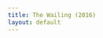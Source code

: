 ```yaml
---
title: The Wailing (2016)
layout: default
---
```


<html lang="fr">
<head>
    <meta charset="UTF-8">
    <meta name="viewport" content="width=device-width, initial-scale=1.0">
    <title>The Wailing (2016)</title>
    <style>
        @import url('https://fonts.googleapis.com/css2?family=Roboto:wght@400;700&display=swap');

        :root {
            --primary-color: #007bff;
            --secondary-color: #6c757d;
            --success-color: #28a745;
            --danger-color: #dc3545;
            --light-color: #f8f9fa;
            --dark-color: #343a40;
            --background-color: #e9ecef;
            --card-background: #ffffff;
        }

        body {
            font-family: 'Roboto', sans-serif;
            background-color: var(--background-color);
            color: var(--dark-color);
            margin: 0;
            padding: 20px;
            display: flex;
            justify-content: center;
            align-items: center;
            min-height: 100vh;
        }

        .app-wrapper {
            width: 100%;
            max-width: 600px;
            background-color: var(--card-background);
            border-radius: 10px;
            box-shadow: 0 4px 15px rgba(0, 0, 0, 0.1);
            padding: 25px;
            text-align: center;
        }

        h1 {
            color: var(--primary-color);
            margin-bottom: 20px;
            font-size: 1.8em;
        }

        .controls-container {
            margin-bottom: 25px;
            border-bottom: 2px solid #ddd;
            padding-bottom: 20px;
        }

        .control-group {
            margin-bottom: 10px;
            display: flex;
            justify-content: center;
            flex-wrap: wrap;
        }
        
        .mode-btn, .difficulty-btn {
            background-color: var(--secondary-color);
            color: white;
            border: none;
            padding: 10px 18px;
            margin: 5px;
            border-radius: 5px;
            cursor: pointer;
            font-size: 15px;
            transition: background-color 0.3s, transform 0.1s;
        }
        
        .mode-btn:hover, .difficulty-btn:hover {
            background-color: #5a6268;
        }
        
        .mode-btn:active, .difficulty-btn:active {
            transform: scale(0.98);
        }

        .mode-btn.active, .difficulty-btn.active {
            background-color: var(--primary-color);
            font-weight: bold;
        }

        .hidden { display: none; }

        #flashcard-container { perspective: 1000px; }
        #flashcard { width: 100%; height: 250px; position: relative; transform-style: preserve-3d; transition: transform 0.6s; cursor: pointer; background-color: transparent; }
        #flashcard.is-flipped { transform: rotateY(180deg); }
        .card-face { position: absolute; width: 100%; height: 100%; backface-visibility: hidden; display: flex; justify-content: center; align-items: center; font-weight: bold; border-radius: 10px; box-shadow: 0 2px 8px rgba(0,0,0,0.1); box-sizing: border-box; padding: 20px; font-size: 24px; }
        .card-front { background-color: var(--light-color); color: var(--dark-color); }
        .card-back { background-color: var(--primary-color); color: white; transform: rotateY(180deg); }
        .flashcard-nav { margin-top: 20px; display: flex; justify-content: space-between; align-items: center; }
        .flashcard-nav button { background-color: var(--secondary-color); color: white; border: none; padding: 10px 18px; border-radius: 5px; cursor: pointer; font-size: 1em; }
        #flashcard-progress { font-size: 1em; color: #555; }

        #quiz-question { font-weight: bold; margin-bottom: 20px; min-height: 60px; display: flex; align-items: center; justify-content: center; font-size: 22px; }
        #quiz-options { display: grid; grid-template-columns: 1fr; gap: 10px; }
        .option-btn { background-color: var(--light-color); border: 2px solid #ccc; padding: 15px; font-size: 16px; border-radius: 5px; cursor: pointer; transition: all 0.2s; width: 100%; text-align: left; }
        .option-btn:not([disabled]):hover { background-color: #e2e6ea; border-color: #aaa; }
        .option-btn.correct { background-color: var(--success-color); color: white; border-color: var(--success-color); }
        .option-btn.incorrect { background-color: var(--danger-color); color: white; border-color: var(--danger-color); }
        #quiz-feedback { margin-top: 15px; font-weight: bold; min-height: 24px; }
        #quiz-results { padding: 20px; border: 2px solid var(--primary-color); border-radius: 10px; }
        #quiz-results h2 { margin-top: 0; }

        /* List Mode Styles */
        #list-container {
            max-height: 350px;
            overflow-y: auto;
            border: 1px solid #ccc;
            padding: 10px;
            border-radius: 5px;
            text-align: left;
        }
        #list-container p {
            margin: 5px 0;
            padding: 8px 5px;
            border-bottom: 1px solid #eee;
            font-size: 16px;
        }
    </style>
</head>
<body>

    <div class="app-wrapper">
        <h1>The Wailing (2016)</h1>
        
        <div class="controls-container">
            <div class="control-group">
                <button id="mode-flashcard-btn" class="mode-btn active">Cartes Mémoire</button>
                <button id="mode-quiz-btn" class="mode-btn">Quiz</button>
                <button id="mode-list-btn" class="mode-btn">Liste</button>
            </div>
            <div id="difficulty-selector" class="control-group">
                <button class="difficulty-btn active" data-difficulty="all">Tout</button>
                <button class="difficulty-btn" data-difficulty="easy">Facile</button>
                <button class="difficulty-btn" data-difficulty="hard">Difficile</button>
            </div>
             <div class="control-group" id="main-actions">
                 <button id="invert-btn" class="mode-btn">Inverser (EN ⇄ FR)</button>
                 <div id="list-controls-container" class="hidden">
                    <button id="list-shuffle-btn" class="mode-btn">Mélanger</button>
                    <button id="list-sort-az-btn" class="mode-btn">A-Z</button>
                    <button id="list-sort-za-btn" class="mode-btn">Z-A</button>
                 </div>
                 <button id="shuffle-btn" class="mode-btn">Mélanger</button>
            </div>
        </div>

        <div id="flashcard-mode">
            <div id="flashcard-container">
                <div id="flashcard">
                    <div class="card-face card-front" id="flashcard-front"></div>
                    <div class="card-face card-back" id="flashcard-back"></div>
                </div>
            </div>
            <div class="flashcard-nav">
                <button id="prev-btn">Précédent</button>
                <span id="flashcard-progress"></span>
                <button id="next-btn">Suivant</button>
            </div>
        </div>

        <div id="quiz-mode" class="hidden">
            <div id="quiz-container">
                <p id="quiz-score">Score: 0</p>
                <div id="quiz-question"></div>
                <div id="quiz-options"></div>
                <div id="quiz-feedback"></div>
            </div>
            <div id="quiz-results" class="hidden">
                <h2>Quiz Terminé !</h2>
                <p id="final-score"></p>
                <button id="restart-quiz-btn" class="mode-btn">Recommencer</button>
            </div>
        </div>

        <div id="list-mode" class="hidden">
            <div id="list-container"></div>
        </div>

    </div>

    <script>
        const vocabulary = {
          easy: [
            { term: "What took so long?", translation: "Qu'est-ce qui a pris autant de temps ?" },
            { term: "Hurry up!", translation: "Dépêche-toi !" },
            { term: "Holy shit.", translation: "Putain de merde." },
            { term: "I'll be damned.", translation: "J'en reviens pas." },
            { term: "What the hell happened?", translation: "Qu'est-ce qui s'est passé, bordel ?" },
            { term: "Rotten bastard.", translation: "Sale bâtard." },
            { term: "Ain't that it?", translation: "C'est pas ça ?" },
            { term: "Scary, my ass.", translation: "Effrayant, mon cul." },
            { term: "Talking out of your ass.", translation: "Dire des conneries." },
            { term: "Make you go crazy.", translation: "Te rendre fou." },
            { term: "Hell no.", translation: "Absolument pas." },
            { term: "Gimme a break.", translation: "Laisse-moi tranquille." },
            { term: "For crying out loud...", translation: "Bon sang..." },
            { term: "Son of a bitch!", translation: "Fils de pute !" },
            { term: "Get cleaned up.", translation: "Va te laver." },
            { term: "Don't beat yourself up.", translation: "Ne t'en veux pas." },
            { term: "It's not your fault.", translation: "Ce n'est pas de ta faute." },
            { term: "It just hit me.", translation: "Je viens de réaliser." },
            { term: "Beats me.", translation: "Aucune idée." },
            { term: "Are you out of your mind?", translation: "Tu as perdu la tête ?" },
            { term: "Get outta here!", translation: "Dégage d'ici !" },
            { term: "What a nut job.", translation: "Quel cinglé." },
            { term: "To suck your blood dry.", translation: "Te vider de ton sang." },
            { term: "Burning up.", translation: "Avoir très chaud / Brûler de fièvre." },
            { term: "Driving me up the wall.", translation: "Ça me rend fou." },
            { term: "Shut your hole.", translation: "Ferme ta gueule." },
            { term: "Make shit up.", translation: "Inventer des conneries." },
            { term: "Backing it up.", translation: "Le prouver / Soutenir ses dires." },
            { term: "You'll regret it.", translation: "Tu le regretteras." },
            { term: "In the middle of nowhere.", translation: "Au milieu de nulle part." },
            { term: "You can't miss it.", translation: "Tu ne peux pas le rater." },
            { term: "See it through.", translation: "Aller jusqu'au bout." },
            { term: "Fuck off.", translation: "Dégage." },
            { term: "What are the chances?", translation: "Quelle est la probabilité ?" },
            { term: "Snap out of it.", translation: "Reprends-toi." },
            { term: "You're scaring her.", translation: "Tu lui fais peur." },
            { term: "Stop grilling me.", translation: "Arrête de me cuisiner (de questions)." },
            { term: "Fess up.", translation: "Avoue / Crache le morceau." },
            { term: "Blowing me off.", translation: "M'ignorer / M'envoyer balader." },
            { term: "It's nothing to worry about.", translation: "Il n'y a pas de quoi s'inquiéter." },
            { term: "Brace yourself.", translation: "Prépare-toi." },
            { term: "Back out now.", translation: "Se défiler maintenant." },
            { term: "I don't follow you.", translation: "Je ne te suis pas / Je ne comprends pas." },
            { term: "I knew it.", translation: "Je le savais." },
            { term: "This ain't a joke?", translation: "C'est pas une blague ?" },
            { term: "Put it down.", translation: "Pose ça." },
            { term: "Let go!", translation: "Lâche-moi !" },
            { term: "Get your act together.", translation: "Ressaisis-toi." },
            { term: "Pick up.", translation: "Décrocher (le téléphone)." },
            { term: "Tidy up.", translation: "Ranger." },
            { term: "Get some rest.", translation: "Repose-toi un peu." },
            { term: "Change your mind.", translation: "Changer d'avis." },
            { term: "Up to you.", translation: "Ça dépend de toi." },
            { term: "That's not it.", translation: "Ce n'est pas ça." },
            { term: "Don't do it.", translation: "Ne le fais pas." },
            { term: "It's okay.", translation: "C'est bon / Ça va." },
            { term: "Just a bite!", translation: "Juste une bouchée !" },
            { term: "No big deal.", translation: "Ce n'est pas grave." },
            { term: "Come on.", translation: "Allez." },
            { term: "Yeah.", translation: "Ouais." },
            { term: "Okay.", translation: "D'accord." }
          ],
          hard: [
            { term: "Doubts rise in your minds.", translation: "Des doutes naissent dans vos esprits." },
            { term: "A ghost does not have flesh and bones.", translation: "Un fantôme n'a ni chair ni os." },
            { term: "Ginseng grower.", translation: "Cultivateur de ginseng." },
            { term: "Hurrying won't bring back the dead.", translation: "Se dépêcher ne ramènera pas les morts." },
            { term: "Action Choreographers.", translation: "Chorégraphes des scènes d'action." },
            { term: "Crime of passion.", translation: "Crime passionnel." },
            { term: "He could be high on something.", translation: "Il pourrait être défoncé à quelque chose." },
            { term: "Fucked-up mushrooms.", translation: "Champignons hallucinogènes / défoncés." },
            { term: "Spreading those stories.", translation: "Répandre ces histoires." },
            { term: "The test results on Heung-guk came back.", translation: "Les résultats des tests de Heung-guk sont revenus." },
            { term: "Public bathhouse.", translation: "Bains publics." },
            { term: "She was totally covered in rashes and boils.", translation: "Elle était totalement couverte d'éruptions et de furoncles." },
            { term: "Mumbling gibberish.", translation: "Marmonner un charabia." },
            { term: "Dimwitted buddies.", translation: "Copains un peu bêtes." },
            { term: "The rash is the link here.", translation: "L'éruption cutanée est le lien ici." },
            { term: "Medical records.", translation: "Dossiers médicaux." },
            { term: "A shaman.", translation: "Un chaman." },
            { term: "To do some ritual.", translation: "Faire un rituel." },
            { term: "The Jap with the limp.", translation: "Le Japonais qui boite." },
            { term: "He's stalking you.", translation: "Il te harcèle / te traque." },
            { term: "Deer carcass.", translation: "Carcasse de cerf." },
            { term: "Health tonics.", translation: "Toniques pour la santé." },
            { term: "Stark naked except for a diaper.", translation: "Totalement nu à l'exception d'une couche." },
            { term: "Bladder control problems are surprisingly common.", translation: "Les problèmes de contrôle de la vessie sont étonnamment courants." },
            { term: "Incontinence.", translation: "Incontinence." },
            { term: "Chewing on the guts.", translation: "Mâcher les entrailles." },
            { term: "His eyes all bloodshot.", translation: "Ses yeux tout injectés de sang." },
            { term: "You deserve to get scorched by lightning.", translation: "Tu mérites d'être foudroyé." },
            { term: "Someone keeps banging on the door.", translation: "Quelqu'un n'arrête pas de frapper fort à la porte." },
            { term: "Something's possessed Hyo-jin.", translation: "Quelque chose a possédé Hyo-jin." },
            { term: "He's in training. A deacon.", translation: "Il est en formation. Un diacre." },
            { term: "Keep a lookout.", translation: "Faire le guet." },
            { term: "He stashed the stuff.", translation: "Il a planqué les affaires." },
            { term: "He's messing with my daughter.", translation: "Il s'en prend à ma fille." },
            { term: "Cut back on the drinking.", translation: "Réduire la consommation d'alcool." },
            { term: "Casting a deadly hex.", translation: "Lancer un sortilège mortel." },
            { term: "You can't do anything that would taint it.", translation: "Tu ne peux rien faire qui pourrait le souiller." },
            { term: "The spell will backfire.", translation: "Le sort se retournera contre toi." },
            { term: "Banish it, or kill it.", translation: "Le bannir, ou le tuer." },
            { term: "He died a long time ago.", translation: "Il est mort il y a longtemps." },
            { term: "He's a master of evil.", translation: "C'est un maître du mal." },
            { term: "He just threw out the bait, and your daughter took it.", translation: "Il a juste lancé l'appât, et ta fille l'a mordu." },
            { term: "Cross your heart, or your mom's a whore?", translation: "Croix de bois, croix de fer, si je mens, je vais en enfer ?" },
            { term: "The sow is farrowing.", translation: "La truie met bas." },
            { term: "He's a renowned professor.", translation: "C'est un professeur de renom." },
            { term: "To annihilate your family.", translation: "Pour anéantir ta famille." },
            { term: "Death cannot touch him.", translation: "La mort ne peut pas l'atteindre." },
            { term: "I misread the divination.", translation: "J'ai mal interprété la divination." },
            { term: "They're in on it together.", translation: "Ils sont de mèche." },
            { term: "The rooster will cry three times.", translation: "Le coq chantera trois fois." },
            { term: "Do not waver.", translation: "Ne faiblis pas." },
            { term: "Her father has sinned.", translation: "Son père a péché." },
            { term: "He tried to kill him, and finally succeeded.", translation: "Il a essayé de le tuer, et a finalement réussi." },
            { term: "To confirm your suspicions.", translation: "Pour confirmer tes soupçons." },
            { term: "Reveal your true form.", translation: "Révèle ta vraie forme." },
            { term: "The devil.", translation: "Le diable." },
            { term: "My daughter got sick first!", translation: "Ma fille est tombée malade en premier !" }
          ]
        };

        // --- State Variables ---
        let currentWordList = [];
        let listDisplayList = []; 
        let currentFlashcardIndex = 0;
        let currentQuizIndex = 0;
        let quizScore = 0;
        let isEngToFr = true;
        let currentDifficulty = 'all';
        let currentTimeout = null;

        // --- DOM Elements ---
        const modeFlashcardBtn = document.getElementById('mode-flashcard-btn');
        const modeQuizBtn = document.getElementById('mode-quiz-btn');
        const modeListBtn = document.getElementById('mode-list-btn');
        const invertBtn = document.getElementById('invert-btn');
        const shuffleBtn = document.getElementById('shuffle-btn');
        const difficultyButtons = document.querySelectorAll('.difficulty-btn');
        
        const flashcardModeDiv = document.getElementById('flashcard-mode');
        const quizModeDiv = document.getElementById('quiz-mode');
        const listModeDiv = document.getElementById('list-mode');

        const flashcard = document.getElementById('flashcard');
        const flashcardFront = document.getElementById('flashcard-front');
        const flashcardBack = document.getElementById('flashcard-back');
        const prevBtn = document.getElementById('prev-btn');
        const nextBtn = document.getElementById('next-btn');
        const flashcardProgress = document.getElementById('flashcard-progress');
        
        const quizContainer = document.getElementById('quiz-container');
        const quizScoreEl = document.getElementById('quiz-score');
        const quizQuestionEl = document.getElementById('quiz-question');
        const quizOptionsEl = document.getElementById('quiz-options');
        const quizFeedbackEl = document.getElementById('quiz-feedback');
        const quizResultsEl = document.getElementById('quiz-results');
        const finalScoreEl = document.getElementById('final-score');
        const restartQuizBtn = document.getElementById('restart-quiz-btn');

        const listContainer = document.getElementById('list-container');
        const listControlsContainer = document.getElementById('list-controls-container');
        const listShuffleBtn = document.getElementById('list-shuffle-btn');
        const listSortAzBtn = document.getElementById('list-sort-az-btn');
        const listSortZaBtn = document.getElementById('list-sort-za-btn');

        // --- Helper Functions ---
        function shuffleArray(array) {
            let newArray = [...array];
            for (let i = newArray.length - 1; i > 0; i--) {
                const j = Math.floor(Math.random() * (i + 1));
                [newArray[i], newArray[j]] = [newArray[j], newArray[i]];
            }
            return newArray;
        }

        function adjustFontSize(element, text) {
            if (!element) return;
            
            element.style.fontSize = '24px';
            if (text.length > 100) {
                element.style.fontSize = '14px';
            } else if (text.length > 80) {
                element.style.fontSize = '16px';
            } else if (text.length > 50) {
                element.style.fontSize = '18px';
            }
        }
        
        // --- Core Logic ---
        function setWordListByDifficulty() {
            let list = [];
            if (currentDifficulty === 'easy') {
                list = [...vocabulary.easy];
            } else if (currentDifficulty === 'hard') {
                list = [...vocabulary.hard];
            } else {
                list = [...vocabulary.easy, ...vocabulary.hard];
            }
            currentWordList = shuffleArray(list);
            listDisplayList = [...currentWordList];
            currentFlashcardIndex = 0;
            updateView();
        }

        function updateView() {
            const activeMode = document.querySelector('.mode-btn.active')?.id;
            if (activeMode === 'mode-flashcard-btn') showFlashcard();
            else if (activeMode === 'mode-quiz-btn') startQuiz();
            else if (activeMode === 'mode-list-btn') showList();
        }

        // --- Mode Switching ---
        function switchMode(mode) {
            if (currentTimeout) {
                clearTimeout(currentTimeout);
                currentTimeout = null;
            }
            
            flashcardModeDiv.classList.toggle('hidden', mode !== 'flashcard');
            quizModeDiv.classList.toggle('hidden', mode !== 'quiz');
            listModeDiv.classList.toggle('hidden', mode !== 'list');
            
            modeFlashcardBtn.classList.toggle('active', mode === 'flashcard');
            modeQuizBtn.classList.toggle('active', mode === 'quiz');
            modeListBtn.classList.toggle('active', mode === 'list');

            shuffleBtn.classList.toggle('hidden', mode === 'list');
            listControlsContainer.classList.toggle('hidden', mode !== 'list');
            
            updateView();
        }
        
        // --- Controls Event Listeners ---
        invertBtn.addEventListener('click', () => {
            isEngToFr = !isEngToFr;
            updateView();
        });

        shuffleBtn.addEventListener('click', () => {
            currentWordList = shuffleArray(currentWordList);
            currentFlashcardIndex = 0;
            updateView();
        });

        difficultyButtons.forEach(button => {
            button.addEventListener('click', () => {
                difficultyButtons.forEach(btn => btn.classList.remove('active'));
                button.classList.add('active');
                currentDifficulty = button.dataset.difficulty;
                setWordListByDifficulty();
            });
        });
        
        modeFlashcardBtn.addEventListener('click', () => switchMode('flashcard'));
        modeQuizBtn.addEventListener('click', () => switchMode('quiz'));
        modeListBtn.addEventListener('click', () => switchMode('list'));

        // --- Flashcard Logic ---
        function showFlashcard() {
            if (currentWordList.length === 0) {
                if (flashcardFront) flashcardFront.textContent = "Aucun mot à afficher.";
                if (flashcardBack) flashcardBack.textContent = "";
                if (flashcardProgress) flashcardProgress.textContent = "0 / 0";
                return;
            }
            
            if (flashcard) flashcard.classList.remove('is-flipped');
            const item = currentWordList[currentFlashcardIndex];
            
            const frontText = isEngToFr ? item.term : item.translation;
            const backText = isEngToFr ? item.translation : item.term;

            if (flashcardFront) {
                flashcardFront.textContent = frontText;
                adjustFontSize(flashcardFront, frontText);
            }
            if (flashcardBack) {
                flashcardBack.textContent = backText;
                adjustFontSize(flashcardBack, backText);
            }

            if (flashcardProgress) {
                flashcardProgress.textContent = `${currentFlashcardIndex + 1} / ${currentWordList.length}`;
            }
        }

        if (flashcard) {
            flashcard.addEventListener('click', () => flashcard.classList.toggle('is-flipped'));
        }
        
        if (nextBtn) {
            nextBtn.addEventListener('click', () => {
                if (currentWordList.length === 0) return;
                currentFlashcardIndex = (currentFlashcardIndex + 1) % currentWordList.length;
                showFlashcard();
            });
        }
        
        if (prevBtn) {
            prevBtn.addEventListener('click', () => {
                if (currentWordList.length === 0) return;
                currentFlashcardIndex = (currentFlashcardIndex - 1 + currentWordList.length) % currentWordList.length;
                showFlashcard();
            });
        }

        // --- Quiz Logic ---
        function startQuiz() {
            currentQuizIndex = 0;
            quizScore = 0;
            if (quizScoreEl) quizScoreEl.textContent = `Score: ${quizScore}`;
            if (quizContainer) quizContainer.classList.remove('hidden');
            if (quizResultsEl) quizResultsEl.classList.add('hidden');
            showQuestion();
        }

        function showQuestion() {
            if (currentWordList.length === 0 || currentQuizIndex >= currentWordList.length) {
                if (currentWordList.length > 0) showResults();
                else {
                    if (quizQuestionEl) quizQuestionEl.textContent = "Aucune question à afficher.";
                    if (quizOptionsEl) quizOptionsEl.innerHTML = '';
                }
                return;
            }

            if (quizOptionsEl) quizOptionsEl.innerHTML = '';
            if (quizFeedbackEl) quizFeedbackEl.textContent = '';
            
            const currentItem = currentWordList[currentQuizIndex];
            const questionText = isEngToFr ? currentItem.term : currentItem.translation;
            const correctAnswer = isEngToFr ? currentItem.translation : currentItem.term;
            
            if (quizQuestionEl) {
                quizQuestionEl.textContent = questionText;
                adjustFontSize(quizQuestionEl, questionText);
            }

            let options = [correctAnswer];
            let allPossibleAnswers = [...vocabulary.easy, ...vocabulary.hard].map(item => isEngToFr ? item.translation : item.term);
            allPossibleAnswers = [...new Set(allPossibleAnswers)];
            
            let attempts = 0;
            const maxAttempts = allPossibleAnswers.length * 2;
            
            while (options.length < 4 && options.length < allPossibleAnswers.length && attempts < maxAttempts) {
                const randomAnswer = allPossibleAnswers[Math.floor(Math.random() * allPossibleAnswers.length)];
                if (!options.includes(randomAnswer)) {
                    options.push(randomAnswer);
                }
                attempts++;
            }
            
            if (quizOptionsEl) {
                shuffleArray(options).forEach(option => {
                    const button = document.createElement('button');
                    button.textContent = option;
                    button.classList.add('option-btn');
                    button.addEventListener('click', () => checkAnswer(button, correctAnswer));
                    quizOptionsEl.appendChild(button);
                });
            }
        }
        
        function checkAnswer(selectedButton, correctAnswer) {
            const isCorrect = selectedButton.textContent === correctAnswer;
            
            if (currentTimeout) {
                clearTimeout(currentTimeout);
                currentTimeout = null;
            }
            
            if (quizOptionsEl) {
                Array.from(quizOptionsEl.children).forEach(btn => btn.disabled = true);
            }

            if (isCorrect) {
                quizScore++;
                if (quizScoreEl) quizScoreEl.textContent = `Score: ${quizScore}`;
                selectedButton.classList.add('correct');
                if (quizFeedbackEl) {
                    quizFeedbackEl.textContent = "Correct !";
                    quizFeedbackEl.style.color = "var(--success-color)";
                }
            } else {
                selectedButton.classList.add('incorrect');
                if (quizFeedbackEl) {
                    quizFeedbackEl.textContent = `Faux ! La réponse était : "${correctAnswer}"`;
                    quizFeedbackEl.style.color = "var(--danger-color)";
                }
                if (quizOptionsEl) {
                    Array.from(quizOptionsEl.children).forEach(btn => {
                        if (btn.textContent === correctAnswer) btn.classList.add('correct');
                    });
                }
            }

            const nextQuestionDelay = isCorrect ? 1200 : 2500;
            currentTimeout = setTimeout(() => {
                currentQuizIndex++;
                if (currentQuizIndex < currentWordList.length) {
                    showQuestion();
                } else {
                    showResults();
                }
                currentTimeout = null;
            }, nextQuestionDelay);
        }

        function showResults() {
            if (quizContainer) quizContainer.classList.add('hidden');
            if (quizResultsEl) quizResultsEl.classList.remove('hidden');
            if (finalScoreEl) {
                finalScoreEl.textContent = `Votre score final est de ${quizScore} sur ${currentWordList.length}.`;
            }
        }

        if (restartQuizBtn) {
            restartQuizBtn.addEventListener('click', startQuiz);
        }

        // --- List Logic ---
        function showList() {
            if (!listContainer) return;
            
            listContainer.innerHTML = '';
            if (listDisplayList.length === 0) {
                listContainer.innerHTML = '<p>Aucun mot à afficher.</p>';
                return;
            }

            listDisplayList.forEach(item => {
                const p = document.createElement('p');
                const first = isEngToFr ? item.term : item.translation;
                const second = isEngToFr ? item.translation : item.term;
                p.innerHTML = `<strong>${first}</strong> = ${second}`;
                listContainer.appendChild(p);
            });
        }

        if (listShuffleBtn) {
            listShuffleBtn.addEventListener('click', () => {
                listDisplayList = shuffleArray(listDisplayList);
                showList();
            });
        }

        if (listSortAzBtn) {
            listSortAzBtn.addEventListener('click', () => {
                const sortKey = isEngToFr ? 'term' : 'translation';
                listDisplayList.sort((a, b) => a[sortKey].localeCompare(b[sortKey]));
                showList();
            });
        }
        
        if (listSortZaBtn) {
            listSortZaBtn.addEventListener('click', () => {
                const sortKey = isEngToFr ? 'term' : 'translation';
                listDisplayList.sort((a, b) => b[sortKey].localeCompare(a[sortKey]));
                showList();
            });
        }

        // --- Initialisation ---
        function init() {
            if (!modeFlashcardBtn || !flashcardFront || !quizContainer) {
                console.error('Éléments DOM manquants');
                return;
            }
            
            setWordListByDifficulty();
        }

        if (document.readyState === 'loading') {
            document.addEventListener('DOMContentLoaded', init);
        } else {
            init();
        }
    </script>

</body>
</html>